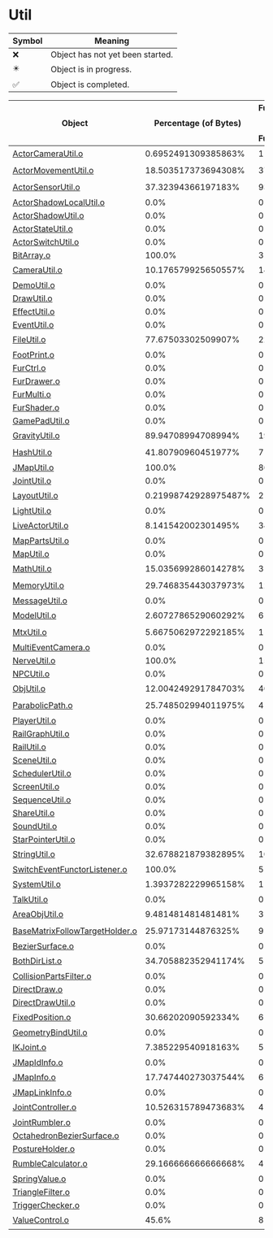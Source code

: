 # Util
| Symbol | Meaning 
| ------------- | ------------- 
| :x: | Object has not yet been started. 
| :eight_pointed_black_star: | Object is in progress. 
| :white_check_mark: | Object is completed. 


| Object | Percentage (of Bytes) | Functions Done / Total Functions | Percentage (Functions) | Status 
| ------------- | ------------- | ------------- | ------------- | ------------- 
| [ActorCameraUtil.o](https://github.com/shibbo/Petari/blob/master/docs/lib/Util/ActorCameraUtil.md) | 0.6952491309385863% | 1 / 41 | 2.4390243902439024% | :eight_pointed_black_star: 
| [ActorMovementUtil.o](https://github.com/shibbo/Petari/blob/master/docs/lib/Util/ActorMovementUtil.md) | 18.503517373694308% | 37 / 142 | 26.056338028169012% | :eight_pointed_black_star: 
| [ActorSensorUtil.o](https://github.com/shibbo/Petari/blob/master/docs/lib/Util/ActorSensorUtil.md) | 37.32394366197183% | 93 / 205 | 45.36585365853659% | :eight_pointed_black_star: 
| [ActorShadowLocalUtil.o](https://github.com/shibbo/Petari/blob/master/docs/lib/Util/ActorShadowLocalUtil.md) | 0.0% | 0 / 33 | 0.0% | :x: 
| [ActorShadowUtil.o](https://github.com/shibbo/Petari/blob/master/docs/lib/Util/ActorShadowUtil.md) | 0.0% | 0 / 73 | 0.0% | :x: 
| [ActorStateUtil.o](https://github.com/shibbo/Petari/blob/master/docs/lib/Util/ActorStateUtil.md) | 0.0% | 0 / 8 | 0.0% | :x: 
| [ActorSwitchUtil.o](https://github.com/shibbo/Petari/blob/master/docs/lib/Util/ActorSwitchUtil.md) | 0.0% | 0 / 34 | 0.0% | :x: 
| [BitArray.o](https://github.com/shibbo/Petari/blob/master/docs/lib/Util/BitArray.md) | 100.0% | 3 / 3 | 100.0% | :white_check_mark: 
| [CameraUtil.o](https://github.com/shibbo/Petari/blob/master/docs/lib/Util/CameraUtil.md) | 10.176579925650557% | 14 / 106 | 13.20754716981132% | :eight_pointed_black_star: 
| [DemoUtil.o](https://github.com/shibbo/Petari/blob/master/docs/lib/Util/DemoUtil.md) | 0.0% | 0 / 79 | 0.0% | :x: 
| [DrawUtil.o](https://github.com/shibbo/Petari/blob/master/docs/lib/Util/DrawUtil.md) | 0.0% | 0 / 33 | 0.0% | :x: 
| [EffectUtil.o](https://github.com/shibbo/Petari/blob/master/docs/lib/Util/EffectUtil.md) | 0.0% | 0 / 43 | 0.0% | :x: 
| [EventUtil.o](https://github.com/shibbo/Petari/blob/master/docs/lib/Util/EventUtil.md) | 0.0% | 0 / 179 | 0.0% | :x: 
| [FileUtil.o](https://github.com/shibbo/Petari/blob/master/docs/lib/Util/FileUtil.md) | 77.67503302509907% | 22 / 25 | 88.0% | :eight_pointed_black_star: 
| [FootPrint.o](https://github.com/shibbo/Petari/blob/master/docs/lib/Util/FootPrint.md) | 0.0% | 0 / 14 | 0.0% | :x: 
| [FurCtrl.o](https://github.com/shibbo/Petari/blob/master/docs/lib/Util/FurCtrl.md) | 0.0% | 0 / 15 | 0.0% | :x: 
| [FurDrawer.o](https://github.com/shibbo/Petari/blob/master/docs/lib/Util/FurDrawer.md) | 0.0% | 0 / 6 | 0.0% | :x: 
| [FurMulti.o](https://github.com/shibbo/Petari/blob/master/docs/lib/Util/FurMulti.md) | 0.0% | 0 / 7 | 0.0% | :x: 
| [FurShader.o](https://github.com/shibbo/Petari/blob/master/docs/lib/Util/FurShader.md) | 0.0% | 0 / 11 | 0.0% | :x: 
| [GamePadUtil.o](https://github.com/shibbo/Petari/blob/master/docs/lib/Util/GamePadUtil.md) | 0.0% | 0 / 63 | 0.0% | :x: 
| [GravityUtil.o](https://github.com/shibbo/Petari/blob/master/docs/lib/Util/GravityUtil.md) | 89.94708994708994% | 19 / 20 | 95.0% | :eight_pointed_black_star: 
| [HashUtil.o](https://github.com/shibbo/Petari/blob/master/docs/lib/Util/HashUtil.md) | 41.80790960451977% | 7 / 11 | 63.63636363636363% | :eight_pointed_black_star: 
| [JMapUtil.o](https://github.com/shibbo/Petari/blob/master/docs/lib/Util/JMapUtil.md) | 100.0% | 86 / 86 | 100.0% | :white_check_mark: 
| [JointUtil.o](https://github.com/shibbo/Petari/blob/master/docs/lib/Util/JointUtil.md) | 0.0% | 0 / 33 | 0.0% | :x: 
| [LayoutUtil.o](https://github.com/shibbo/Petari/blob/master/docs/lib/Util/LayoutUtil.md) | 0.21998742928975487% | 2 / 166 | 1.2048192771084338% | :eight_pointed_black_star: 
| [LightUtil.o](https://github.com/shibbo/Petari/blob/master/docs/lib/Util/LightUtil.md) | 0.0% | 0 / 5 | 0.0% | :x: 
| [LiveActorUtil.o](https://github.com/shibbo/Petari/blob/master/docs/lib/Util/LiveActorUtil.md) | 8.141542002301495% | 34 / 345 | 9.855072463768117% | :eight_pointed_black_star: 
| [MapPartsUtil.o](https://github.com/shibbo/Petari/blob/master/docs/lib/Util/MapPartsUtil.md) | 0.0% | 0 / 58 | 0.0% | :x: 
| [MapUtil.o](https://github.com/shibbo/Petari/blob/master/docs/lib/Util/MapUtil.md) | 0.0% | 0 / 92 | 0.0% | :x: 
| [MathUtil.o](https://github.com/shibbo/Petari/blob/master/docs/lib/Util/MathUtil.md) | 15.035699286014278% | 31 / 137 | 22.62773722627737% | :eight_pointed_black_star: 
| [MemoryUtil.o](https://github.com/shibbo/Petari/blob/master/docs/lib/Util/MemoryUtil.md) | 29.746835443037973% | 12 / 24 | 50.0% | :eight_pointed_black_star: 
| [MessageUtil.o](https://github.com/shibbo/Petari/blob/master/docs/lib/Util/MessageUtil.md) | 0.0% | 0 / 18 | 0.0% | :x: 
| [ModelUtil.o](https://github.com/shibbo/Petari/blob/master/docs/lib/Util/ModelUtil.md) | 2.6072786529060292% | 6 / 69 | 8.695652173913043% | :eight_pointed_black_star: 
| [MtxUtil.o](https://github.com/shibbo/Petari/blob/master/docs/lib/Util/MtxUtil.md) | 5.6675062972292185% | 11 / 79 | 13.924050632911392% | :eight_pointed_black_star: 
| [MultiEventCamera.o](https://github.com/shibbo/Petari/blob/master/docs/lib/Util/MultiEventCamera.md) | 0.0% | 0 / 18 | 0.0% | :x: 
| [NerveUtil.o](https://github.com/shibbo/Petari/blob/master/docs/lib/Util/NerveUtil.md) | 100.0% | 15 / 15 | 100.0% | :white_check_mark: 
| [NPCUtil.o](https://github.com/shibbo/Petari/blob/master/docs/lib/Util/NPCUtil.md) | 0.0% | 0 / 76 | 0.0% | :x: 
| [ObjUtil.o](https://github.com/shibbo/Petari/blob/master/docs/lib/Util/ObjUtil.md) | 12.004249291784703% | 40 / 178 | 22.47191011235955% | :eight_pointed_black_star: 
| [ParabolicPath.o](https://github.com/shibbo/Petari/blob/master/docs/lib/Util/ParabolicPath.md) | 25.748502994011975% | 4 / 9 | 44.44444444444444% | :eight_pointed_black_star: 
| [PlayerUtil.o](https://github.com/shibbo/Petari/blob/master/docs/lib/Util/PlayerUtil.md) | 0.0% | 0 / 174 | 0.0% | :x: 
| [RailGraphUtil.o](https://github.com/shibbo/Petari/blob/master/docs/lib/Util/RailGraphUtil.md) | 0.0% | 0 / 18 | 0.0% | :x: 
| [RailUtil.o](https://github.com/shibbo/Petari/blob/master/docs/lib/Util/RailUtil.md) | 0.0% | 0 / 118 | 0.0% | :x: 
| [SceneUtil.o](https://github.com/shibbo/Petari/blob/master/docs/lib/Util/SceneUtil.md) | 0.0% | 0 / 70 | 0.0% | :x: 
| [SchedulerUtil.o](https://github.com/shibbo/Petari/blob/master/docs/lib/Util/SchedulerUtil.md) | 0.0% | 0 / 2 | 0.0% | :x: 
| [ScreenUtil.o](https://github.com/shibbo/Petari/blob/master/docs/lib/Util/ScreenUtil.md) | 0.0% | 0 / 115 | 0.0% | :x: 
| [SequenceUtil.o](https://github.com/shibbo/Petari/blob/master/docs/lib/Util/SequenceUtil.md) | 0.0% | 0 / 23 | 0.0% | :x: 
| [ShareUtil.o](https://github.com/shibbo/Petari/blob/master/docs/lib/Util/ShareUtil.md) | 0.0% | 0 / 2 | 0.0% | :x: 
| [SoundUtil.o](https://github.com/shibbo/Petari/blob/master/docs/lib/Util/SoundUtil.md) | 0.0% | 0 / 86 | 0.0% | :x: 
| [StarPointerUtil.o](https://github.com/shibbo/Petari/blob/master/docs/lib/Util/StarPointerUtil.md) | 0.0% | 0 / 108 | 0.0% | :x: 
| [StringUtil.o](https://github.com/shibbo/Petari/blob/master/docs/lib/Util/StringUtil.md) | 32.678821879382895% | 10 / 36 | 27.77777777777778% | :eight_pointed_black_star: 
| [SwitchEventFunctorListener.o](https://github.com/shibbo/Petari/blob/master/docs/lib/Util/SwitchEventFunctorListener.md) | 100.0% | 5 / 5 | 100.0% | :white_check_mark: 
| [SystemUtil.o](https://github.com/shibbo/Petari/blob/master/docs/lib/Util/SystemUtil.md) | 1.3937282229965158% | 1 / 34 | 2.941176470588235% | :eight_pointed_black_star: 
| [TalkUtil.o](https://github.com/shibbo/Petari/blob/master/docs/lib/Util/TalkUtil.md) | 0.0% | 0 / 53 | 0.0% | :x: 
| [AreaObjUtil.o](https://github.com/shibbo/Petari/blob/master/docs/lib/Util/AreaObjUtil.md) | 9.481481481481481% | 3 / 22 | 13.636363636363635% | :eight_pointed_black_star: 
| [BaseMatrixFollowTargetHolder.o](https://github.com/shibbo/Petari/blob/master/docs/lib/Util/BaseMatrixFollowTargetHolder.md) | 25.97173144876325% | 9 / 25 | 36.0% | :eight_pointed_black_star: 
| [BezierSurface.o](https://github.com/shibbo/Petari/blob/master/docs/lib/Util/BezierSurface.md) | 0.0% | 0 / 14 | 0.0% | :x: 
| [BothDirList.o](https://github.com/shibbo/Petari/blob/master/docs/lib/Util/BothDirList.md) | 34.705882352941174% | 5 / 8 | 62.5% | :eight_pointed_black_star: 
| [CollisionPartsFilter.o](https://github.com/shibbo/Petari/blob/master/docs/lib/Util/CollisionPartsFilter.md) | 0.0% | 0 / 2 | 0.0% | :x: 
| [DirectDraw.o](https://github.com/shibbo/Petari/blob/master/docs/lib/Util/DirectDraw.md) | 0.0% | 0 / 38 | 0.0% | :x: 
| [DirectDrawUtil.o](https://github.com/shibbo/Petari/blob/master/docs/lib/Util/DirectDrawUtil.md) | 0.0% | 0 / 9 | 0.0% | :x: 
| [FixedPosition.o](https://github.com/shibbo/Petari/blob/master/docs/lib/Util/FixedPosition.md) | 30.66202090592334% | 6 / 8 | 75.0% | :eight_pointed_black_star: 
| [GeometryBindUtil.o](https://github.com/shibbo/Petari/blob/master/docs/lib/Util/GeometryBindUtil.md) | 0.0% | 0 / 9 | 0.0% | :x: 
| [IKJoint.o](https://github.com/shibbo/Petari/blob/master/docs/lib/Util/IKJoint.md) | 7.385229540918163% | 5 / 16 | 31.25% | :eight_pointed_black_star: 
| [JMapIdInfo.o](https://github.com/shibbo/Petari/blob/master/docs/lib/Util/JMapIdInfo.md) | 0.0% | 0 / 5 | 0.0% | :x: 
| [JMapInfo.o](https://github.com/shibbo/Petari/blob/master/docs/lib/Util/JMapInfo.md) | 17.747440273037544% | 6 / 12 | 50.0% | :eight_pointed_black_star: 
| [JMapLinkInfo.o](https://github.com/shibbo/Petari/blob/master/docs/lib/Util/JMapLinkInfo.md) | 0.0% | 0 / 5 | 0.0% | :x: 
| [JointController.o](https://github.com/shibbo/Petari/blob/master/docs/lib/Util/JointController.md) | 10.526315789473683% | 4 / 10 | 40.0% | :eight_pointed_black_star: 
| [JointRumbler.o](https://github.com/shibbo/Petari/blob/master/docs/lib/Util/JointRumbler.md) | 0.0% | 0 / 7 | 0.0% | :x: 
| [OctahedronBezierSurface.o](https://github.com/shibbo/Petari/blob/master/docs/lib/Util/OctahedronBezierSurface.md) | 0.0% | 0 / 10 | 0.0% | :x: 
| [PostureHolder.o](https://github.com/shibbo/Petari/blob/master/docs/lib/Util/PostureHolder.md) | 0.0% | 0 / 3 | 0.0% | :x: 
| [RumbleCalculator.o](https://github.com/shibbo/Petari/blob/master/docs/lib/Util/RumbleCalculator.md) | 29.166666666666668% | 4 / 6 | 66.66666666666666% | :eight_pointed_black_star: 
| [SpringValue.o](https://github.com/shibbo/Petari/blob/master/docs/lib/Util/SpringValue.md) | 0.0% | 0 / 4 | 0.0% | :x: 
| [TriangleFilter.o](https://github.com/shibbo/Petari/blob/master/docs/lib/Util/TriangleFilter.md) | 0.0% | 0 / 2 | 0.0% | :x: 
| [TriggerChecker.o](https://github.com/shibbo/Petari/blob/master/docs/lib/Util/TriggerChecker.md) | 0.0% | 0 / 6 | 0.0% | :x: 
| [ValueControl.o](https://github.com/shibbo/Petari/blob/master/docs/lib/Util/ValueControl.md) | 45.6% | 8 / 11 | 72.72727272727273% | :eight_pointed_black_star: 
